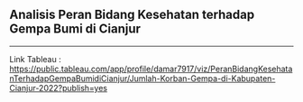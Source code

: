 ## Analisis Peran Bidang Kesehatan terhadap Gempa Bumi di Cianjur
---

Link Tableau : https://public.tableau.com/app/profile/damar7917/viz/PeranBidangKesehatanTerhadapGempaBumidiCianjur/Jumlah-Korban-Gempa-di-Kabupaten-Cianjur-2022?publish=yes
